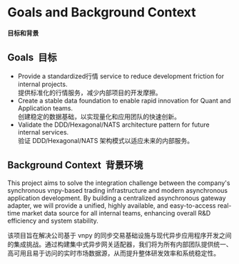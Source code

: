 # **Goals and Background Context**

**目标和背景**

## **Goals  目标**

* Provide a standardized行情 service to reduce development friction for internal projects.  
  提供标准化的行情服务，减少内部项目的开发摩擦。  
* Create a stable data foundation to enable rapid innovation for Quant and Application teams.  
  创建稳定的数据基础，以实现量化和应用团队的快速创新。  
* Validate the DDD/Hexagonal/NATS architecture pattern for future internal services.  
  验证 DDD/Hexagonal/NATS 架构模式以适应未来的内部服务。

## **Background Context  背景环境**

This project aims to solve the integration challenge between the company's synchronous vnpy-based trading infrastructure and modern asynchronous application development. By building a centralized asynchronous gateway adapter, we will provide a unified, highly available, and easy-to-access real-time market data source for all internal teams, enhancing overall R\&D efficiency and system stability.

该项目旨在解决公司基于 vnpy 的同步交易基础设施与现代异步应用程序开发之间的集成挑战。通过构建集中式异步网关适配器，我们将为所有内部团队提供统一、高可用且易于访问的实时市场数据源，从而提升整体研发效率和系统稳定性。
